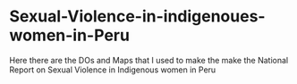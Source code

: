 # Sexual-Violence-in-indigenoues-women-in-Peru
Here there are the DOs and Maps that I used to make the make the National Report on Sexual Violence in Indigenous women in Peru 
